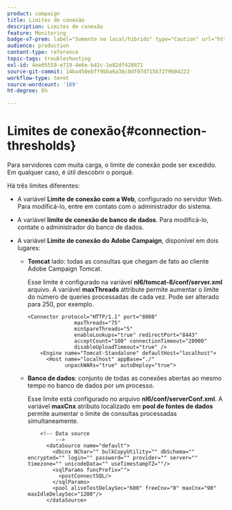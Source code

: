 ```yaml
---
product: campaign
title: Limites de conexão
description: Limites de conexão
feature: Monitoring
badge-v7-prem: label="Somente no local/híbrido" type="Caution" url="https://experienceleague.adobe.com/docs/campaign-classic/using/installing-campaign-classic/architecture-and-hosting-models/hosting-models-lp/hosting-models.html?lang=pt-BR" tooltip="Aplica-se somente a implantações locais e híbridas"
audience: production
content-type: reference
topic-tags: troubleshooting
exl-id: 4ee05559-e719-4e6e-b42c-1e82df428871
source-git-commit: 14ba450ebff9bba6a36c0df07d715b7279604222
workflow-type: tm+mt
source-wordcount: '169'
ht-degree: 8%

---
```


# Limites de conexão{#connection-thresholds}



Para servidores com muita carga, o limite de conexão pode ser excedido. Em qualquer caso, é útil descobrir o porquê.

Há três limites diferentes:

* A variável **Limite de conexão com a Web**, configurado no servidor Web. Para modificá-lo, entre em contato com o administrador do sistema.

* A variável **limite de conexão de banco de dados**. Para modificá-lo, contate o administrador do banco de dados.

* A variável **Limite de conexão do Adobe Campaign**, disponível em dois lugares:

   * **Tomcat** lado: todas as consultas que chegam de fato ao cliente Adobe Campaign Tomcat.

     Esse limite é configurado na variável **nl6/tomcat-8/conf/server.xml** arquivo. A variável **maxThreads** attribute permite aumentar o limite do número de queries processadas de cada vez. Pode ser alterado para 250, por exemplo.

     ```
     <Connector protocol="HTTP/1.1" port="8080"
                    maxThreads="75"
                    minSpareThreads="5"
                    enableLookups="true" redirectPort="8443"
                    acceptCount="100" connectionTimeout="20000"
                    disableUploadTimeout="true" />
         <Engine name="Tomcat-Standalone" defaultHost="localhost">
           <Host name="localhost" appBase="./"
                 unpackWARs="true" autoDeploy="true">
     ```

   * **Banco de dados**: conjunto de todas as conexões abertas ao mesmo tempo no banco de dados por um processo.

     Esse limite está configurado no arquivo **nl6/conf/serverConf.xml**. A variável **maxCnx** atributo localizado em **pool de fontes de dados** permite aumentar o limite de consultas processadas simultaneamente.

     ```
         <!-- Data source
              -->
           <dataSource name="default">
             <dbcnx NChar="" bulkCopyUtility="" dbSchema="" encrypted="" login="" password="" provider="" server="" timezone="" unicodeData="" useTimestampTZ=""/>
             <sqlParams funcPrefix="">
               <postConnectSQL/>
             </sqlParams>
             <pool aliveTestDelaySec="600" freeCnx="0" maxCnx="90" maxIdleDelaySec="1200"/>
           </dataSource>
     ```

